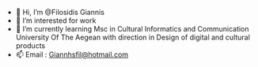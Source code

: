 - 👋 Hi, I’m @Filosidis Giannis
- 👀 I’m interested for work 
- 🌱 I’m currently learning Msc in Cultural Informatics and Communication University Of The Aegean with direction in Design of digital and cultural products
- 📫 Email : Giannhsfil@hotmail.com
